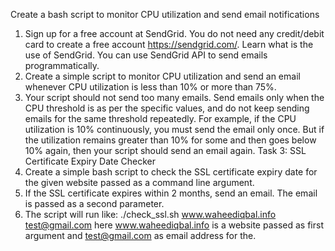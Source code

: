 Create a bash script to monitor CPU utilization and send email notifications
1. Sign up for a free account at SendGrid. You do not need any credit/debit card to create a
free account https://sendgrid.com/. Learn what is the use of SendGrid. You can use
SendGrid API to send emails programmatically.
2. Create a simple script to monitor CPU utilization and send an email whenever CPU
utilization is less than 10% or more than 75%.
3. Your script should not send too many emails. Send emails only when the CPU threshold
is as per the specific values, and do not keep sending emails for the same threshold
repeatedly. For example, if the CPU utilization is 10% continuously, you must send the
email only once. But if the utilization remains greater than 10% for some and then goes
below 10% again, then your script should send an email again.
Task 3: SSL Certificate Expiry Date Checker
1. Create a simple bash script to check the SSL certificate expiry date for the given website
passed as a command line argument.
2. If the SSL certificate expires within 2 months, send an email. The email is passed as a
second parameter.
3. The script will run like:
./check_ssl.sh www.waheediqbal.info test@gmail.com
here www.waheediqbal.info is a website passed as first argument and test@gmail.com
as email address for the.
